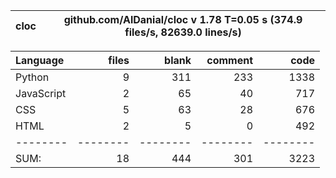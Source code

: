 cloc|github.com/AlDanial/cloc v 1.78  T=0.05 s (374.9 files/s, 82639.0 lines/s)
--- | ---

Language|files|blank|comment|code
:-------|-------:|-------:|-------:|-------:
Python|9|311|233|1338
JavaScript|2|65|40|717
CSS|5|63|28|676
HTML|2|5|0|492
--------|--------|--------|--------|--------
SUM:|18|444|301|3223
